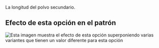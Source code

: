 La longitud del polvo secundario.

## Efecto de esta opción en el patrón

![Esta imagen muestra el efecto de esta opción superponiendo varias variantes que tienen un valor diferente para esta opción](breanna_secondarybustdartlength_sample.svg "Efecto de esta opción en el patrón")
